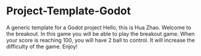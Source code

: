 # Project-Template-Godot
A generic template for a Godot project
Hello, this is Hua Zhao. Welcome to the breakout. In this game you will be able to play the breakout game. When your score is reaching 100, you will have 2 ball to control. It will increase the difficulty of the game. Enjoy!
